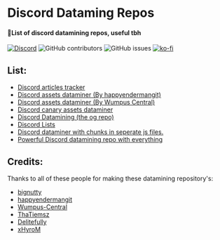 # Discord Dataming Repos

#### 🚀List of discord datamining repos, useful tbh

[![Discord](https://img.shields.io/discord/1103066670576193627?style=for-the-badge&color=%235562EA)](https://discord.gg/Q6UYNawvaF)
 ![GitHub contributors](https://img.shields.io/github/contributors/happyendermangit/discord-dataming-repos?style=for-the-badge) ![GitHub issues](https://img.shields.io/github/issues/happyendermangit/discord-dataming-repos?style=for-the-badge) [![ko-fi](https://ko-fi.com/img/githubbutton_sm.svg)](https://ko-fi.com/happyenderman)
 
## List: 

- [Discord articles tracker](./discord-articles-tracker)
- [Discord assets dataminer (By happyendermangit)](./discord-assets)
- [Discord assets dataminer (By Wumpus Central)](./discord-assets-dead)
- [Discord canary assets dataminer](./discord-canary-assets)
- [Discord Datamining (the og repo)](./discord-datamining)
- [Discord Lists](./discord-lists)
- [Discord dataminer with chunks in seperate js files.](./discrapper-canary)
- [Powerful Discord datamining repo with everything](./hyro-repo)


## Credits:

Thanks to all of these people for making these datamining repository's: 

- [bignutty](https://gitlab.com/bignutty)
- [happyendermangit](https://github.com/happyendermangit)
- [Wumpus-Central](https://github.com/Wumpus-Central)
- [ThaTiemsz](https://github.com/ThaTiemsz)
- [Delitefully](https://github.com/Delitefully)
- [xHyroM](https://github.com/xHyroM)
